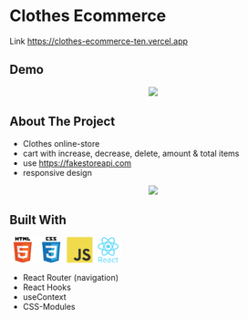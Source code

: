 # Clothes Ecommerce

Link https://clothes-ecommerce-ten.vercel.app

## Demo

<p align="center">
<img src="https://github.com/RomanyanaSol/Clothes-Ecommerce/blob/main/clothesEcommerce%20demo.gif">
</p>



## About The Project

- Clothes online-store
- cart with increase, decrease, delete, amount & total items
- use https://fakestoreapi.com
- responsive design

<p align="center">
<img src="https://github.com/RomanyanaSol/Clothes-Ecommerce/blob/main/Clothes%20responsive.gif" >
</p>



## Built With

<img src = 'https://raw.githubusercontent.com/devicons/devicon/master/icons/html5/html5-original-wordmark.svg' width="46" height="46" alt="HTML"/> <img src = 'https://raw.githubusercontent.com/devicons/devicon/master/icons/css3/css3-original-wordmark.svg' width="46" height="46" alt="CSS" /> <img src = 'https://raw.githubusercontent.com/devicons/devicon/master/icons/javascript/javascript-original.svg' width="46" height="46" alt="CSS" /> <img src = 'https://raw.githubusercontent.com/devicons/devicon/master/icons/react/react-original-wordmark.svg' width="46" height="46" alt="React" /> 



- React Router (navigation)
- React Hooks
- useContext
- CSS-Modules 



